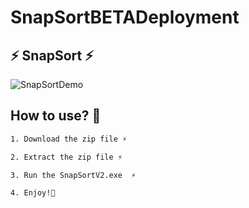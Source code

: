 # SnapSortBETADeployment

## ⚡ SnapSort ⚡
![SnapSortDemo](https://github.com/dayummson/SnapSortBETADeployment/assets/121912725/611ec76c-924f-4c09-b949-1bbc78d67b62)

## How to use? 🤔

```bash
1. Download the zip file ⚡

2. Extract the zip file ⚡

3. Run the SnapSortV2.exe  ⚡

4. Enjoy!🤗
```
